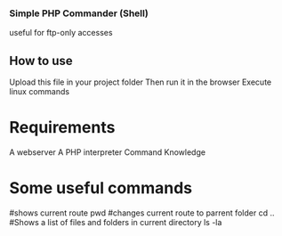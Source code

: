 ### Simple PHP Commander (Shell)

useful for ftp-only accesses

## How to use

Upload this file in your project folder
Then run it in the browser
Execute linux commands

# Requirements

A webserver
A PHP interpreter
Command Knowledge

# Some useful commands

#shows current route
pwd 
#changes current route to parrent folder
cd ..
#Shows a list of files and folders in current directory
ls -la

